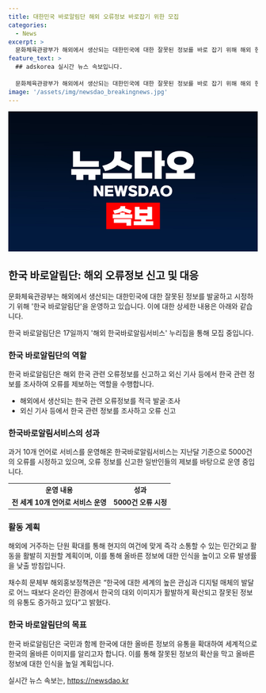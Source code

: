 ```yaml
---
title: 대한민국 바로알림단 해외 오류정보 바로잡기 위한 모집
categories:
  - News
excerpt: >
  문화체육관광부가 해외에서 생산되는 대한민국에 대한 잘못된 정보를 바로 잡기 위해 해외 한국바로알림서비스 운영을 강화하고, 대한민국 바로알림단도 선발하고 있다. 이 단체는 해외에서 한국 관련 오류를 신고하고 정보를 조사하여 올바른 정보의 유통을 도와주며, 세계적인 온라인동영상서비스 기업과 협력하여 올바른 정보에 대한 인식을 높일 방침이다. 이를 통해 한국의 올바른 이미지를 유지하고자 한다.
feature_text: >
  ## adskorea 실시간 뉴스 속보입니다.

  문화체육관광부가 해외에서 생산되는 대한민국에 대한 잘못된 정보를 바로 잡기 위해 해외 한국바로알림서비스 운영을 강화하고, 대한민국 바로알림단도 선발하고 있다. 이 단체는 해외에서 한국 관련 오류를 신고하고 정보를 조사하여 올바른 정보의 유통을 도와주며, 세계적인 온라인동영상서비스 기업과 협력하여 올바른 정보에 대한 인식을 높일 방침이다. 이를 통해 한국의 올바른 이미지를 유지하고자 한다.
image: '/assets/img/newsdao_breakingnews.jpg'
---
```


<p><img src="/assets/img/newsdao_breakingnews.jpg" alt="adskorea 속보" /></p>

<h2 data-ke-size="size26">한국 바로알림단: 해외 오류정보 신고 및 대응</h2>

<p>문화체육관광부는 해외에서 생산되는 대한민국에 대한 잘못된 정보를 발굴하고 시정하기 위해 '한국 바로알림단'을 운영하고 있습니다. 이에 대한 상세한 내용은 아래와 같습니다.</p>

<p data-ke-size="size16">한국 바로알림단은 17일까지 '해외 한국바로알림서비스' 누리집을 통해 모집 중입니다.</p>

<h3>한국 바로알림단의 역할</h3>

<p>한국 바로알림단은 해외 한국 관련 오류정보를 신고하고 외신 기사 등에서 한국 관련 정보를 조사하여 오류를 제보하는 역할을 수행합니다.</p>

<ul>
    <li>해외에서 생산되는 한국 관련 오류정보를 적극 발굴·조사</li>
    <li>외신 기사 등에서 한국 관련 정보를 조사하고 오류 신고</li>
</ul>

<h3>한국바로알림서비스의 성과</h3>

<p>과거 10개 언어로 서비스를 운영해온 한국바로알림서비스는 지난달 기준으로 5000건의 오류를 시정하고 있으며, 오류 정보를 신고한 일반인들의 제보를 바탕으로 운영 중입니다.</p>

<table>
    <tr>
        <td style="text-align: center; height: 17px;"><b>운영 내용</b></td>
        <td style="text-align: center; height: 17px;"><b>성과</b></td>
    </tr>
    <tr>
        <td style="text-align: center; height: 17px;"><b>전 세계 10개 언어로 서비스 운영</b></td>
        <td style="text-align: center; height: 17px;"><b>5000건 오류 시정</b></td>
    </tr>
</table>

<h3>활동 계획</h3>

<p>해외에 거주하는 단원 확대를 통해 현지의 여건에 맞게 즉각 소통할 수 있는 민간외교 활동을 활발히 지원할 계획이며, 이를 통해 올바른 정보에 대한 인식을 높이고 오류 발생률을 낮출 방침입니다.</p>

<p data-ke-size="size16">채수희 문체부 해외홍보정책관은 “한국에 대한 세계의 높은 관심과 디지털 매체의 발달로 어느 때보다 온라인 환경에서 한국의 대외 이미지가 활발하게 확산되고 잘못된 정보의 유통도 증가하고 있다”고 밝혔다.</p>

<h3>한국 바로알림단의 목표</h3>

<p>한국 바로알림단은 국민과 함께 한국에 대한 올바른 정보의 유통을 확대하여 세계적으로 한국의 올바른 이미지를 알리고자 합니다. 이를 통해 잘못된 정보의 확산을 막고 올바른 정보에 대한 인식을 높일 계획입니다.</p>
실시간 뉴스 속보는, <a href="https://newsdao.kr" rel="dofollow">https://newsdao.kr</a>


